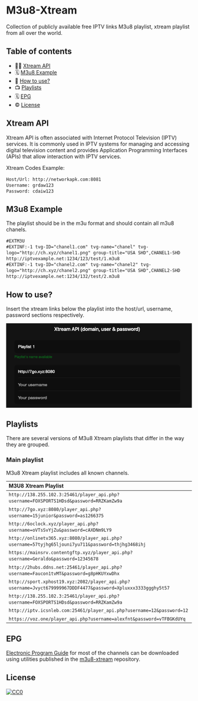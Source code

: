# M3u8-Xtream

Collection of publicly available free IPTV links M3u8 playlist, xtream playlist from all over the world.

## Table of contents

- 👨‍💻 [Xtream API](#xtream-api)
- 🗓 [M3u8 Example](#m3u8-example)
- 🚀 [How to use?](#how-to-use)
- 📺 [Playlists](#playlists)
- 🗓 [EPG](#epg)
- © [License](#license)

## Xtream API

Xtream API is often associated with Internet Protocol Television (IPTV) services. It is commonly used in IPTV systems for managing and accessing digital television content and provides Application Programming Interfaces (APIs) that allow interaction with IPTV services.

Xtream Codes Example:

```
Host/Url: http://networkapk.com:8081
Username: grdaw123
Password: cdaiw123
```

## M3u8 Example

The playlist should be in the m3u format and should contain all m3u8 chanels.

```
#EXTM3U
#EXTINF:-1 tvg-ID="chanel1.com" tvg-name="chanel" tvg-logo="http://ch.xyz/chanel1.png" group-title="USA SHD",CHANEL1-SHD
http://iptvexample.net:1234/123/test/1.m3u8
#EXTINF:-1 tvg-ID="chanel2.com" tvg-name="chanel2" tvg-logo="http://ch.xyz/chanel2.png" group-title="USA SHD",CHANEL2-SHD
http://iptvexample.net:1234/132/test/2.m3u8
```

## How to use?

Insert the xtream links below the playlist into the host/url, username, password sections respectively.

![VLC Network Panel](https://raw.githubusercontent.com/m3u8-xtream/magazine-blog/master/img/preview.jpg)

## Playlists

There are several versions of M3u8 Xtream playlists that differ in the way they are grouped.

### Main playlist

M3u8 Xtream playlist includes all known channels.

<table>
  <thead>
    <tr><th align="left">M3U8 Xtream Playlist</th></tr>
  </thead>
  <tbody>
    <tr><td nowrap><code>http://138.255.102.3:25461/player_api.php?username=FOXSPORTS1HDsd&password=RRZKamZw9a</code></td></tr>
    <tr><td nowrap><code>http://7go.xyz:8080/player_api.php?username=15junior&password=as1266375</code></td></tr>
    <tr><td nowrap><code>http://6oclock.xyz/player_api.php?username=oVTsSvYjZu&password=cAXDNm9LY9</code></td></tr>
    <tr><td nowrap><code>http://onlinetv365.xyz:8080/player_api.php?username=57tyjhg65ljouni7yu711&password=thjhg3468ihj</code></td></tr>
    <tr><td nowrap><code>https://mainsrv.contentgftp.xyz/player_api.php?username=Geraldo&password=12345678</code></td></tr>
    <tr><td nowrap><code>http://2hubs.ddns.net:25461/player_api.php?username=Faucon1tvMT&password=g8pHKUYxwDhx</code></td></tr>
    <tr><td nowrap><code>http://sport.xphost19.xyz:2082/player_api.php?username=Jvyct679999967DDDF4477&password=Xpluxxx3333ggghy5t57</code></td></tr>
    <tr><td nowrap><code>http://138.255.102.3:25461/player_api.php?username=FOXSPORTS1HDsd&password=RRZKamZw9a</code></td></tr>
    <tr><td nowrap><code>http://iptv.icsnleb.com:25461/player_api.php?username=12&password=12</code></td></tr>
    <tr><td nowrap><code>https://voz.one/player_api.php?username=alexfnt&password=vTFBGKdUYq</code></td></tr>
  </tbody>
</table>

## EPG

[Electronic Program Guide](https://en.wikipedia.org/wiki/Electronic_program_guide) for most of the channels can be downloaded using utilities published in the [m3u8-xtream](https://github.com/m3u8-xtream/m3u8-xtream-playlist) repository.

## License

[![CC0](http://mirrors.creativecommons.org/presskit/buttons/88x31/svg/cc-zero.svg)](LICENSE)
